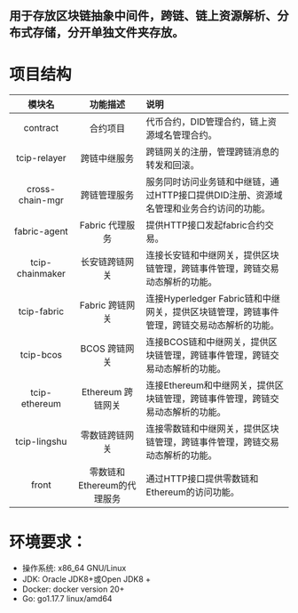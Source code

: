 ## 用于存放区块链抽象中间件，跨链、链上资源解析、分布式存储，分开单独文件夹存放。

# 项目结构
| 模块名      |     功能描述 |       说明       |
|:---------:|:---------:|:--------------|
| contract | 合约项目 | 代币合约，DID管理合约，链上资源域名管理合约。 |
| tcip-relayer | 跨链中继服务 | 跨链网关的注册，管理跨链消息的转发和回滚。 |
| cross-chain-mgr | 跨链管理服务 | 服务同时访问业务链和中继链，通过HTTP接口提供DID注册、资源域名管理和业务合约访问的功能。 |
| fabric-agent | Fabric 代理服务 | 提供HTTP接口发起fabric合约交易。 |
| tcip-chainmaker | 长安链跨链网关 | 连接长安链和中继网关，提供区块链管理，跨链事件管理，跨链交易动态解析的功能。 |
| tcip-fabric | Fabric 跨链网关 | 连接Hyperledger Fabric链和中继网关，提供区块链管理，跨链事件管理，跨链交易动态解析的功能。 |
| tcip-bcos | BCOS 跨链网关 | 连接BCOS链和中继网关，提供区块链管理，跨链事件管理，跨链交易动态解析的功能。 |
| tcip-ethereum | Ethereum 跨链网关 | 连接Ethereum和中继网关，提供区块链管理，跨链事件管理，跨链交易动态解析的功能。 |
| tcip-lingshu | 零数链跨链网关 | 连接零数链和中继网关，提供区块链管理，跨链事件管理，跨链交易动态解析的功能。 |
| front | 零数链和Ethereum的代理服务 | 通过HTTP接口提供零数链和Ethereum的访问功能。 |

# 环境要求：
* 操作系统: x86_64 GNU/Linux
* JDK: Oracle JDK8+或Open JDK8 +
* Docker: docker version 20+
* Go: go1.17.7 linux/amd64
